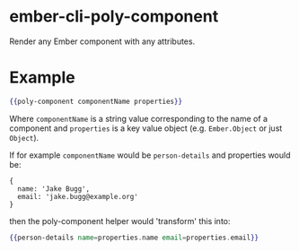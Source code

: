 # ember-cli-poly-component
Render any Ember component with any attributes.

# Example
```handlebars
{{poly-component componentName properties}}
```
Where `componentName` is a string value corresponding to the name of a component and
`properties` is a key value object (e.g. `Ember.Object` or just `Object`).

If for example `componentName` would be `person-details` and properties would be:
```
{
  name: 'Jake Bugg',
  email: 'jake.bugg@example.org'
}
```

then the poly-component helper would 'transform' this into:

```handlebars
{{person-details name=properties.name email=properties.email}}
```
